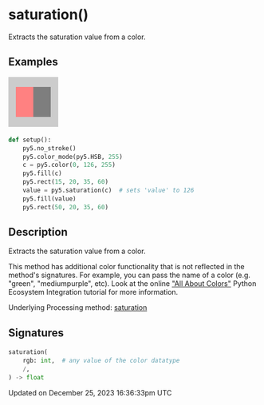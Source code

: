 # saturation()

Extracts the saturation value from a color.

## Examples

<div class="example-table">

<div class="example-row"><div class="example-cell-image">

![example picture for saturation()](/images/reference/Sketch_saturation_0.png)

</div><div class="example-cell-code">

```python
def setup():
    py5.no_stroke()
    py5.color_mode(py5.HSB, 255)
    c = py5.color(0, 126, 255)
    py5.fill(c)
    py5.rect(15, 20, 35, 60)
    value = py5.saturation(c)  # sets 'value' to 126
    py5.fill(value)
    py5.rect(50, 20, 35, 60)
```

</div></div>

</div>

## Description

Extracts the saturation value from a color.

This method has additional color functionality that is not reflected in the method's signatures. For example, you can pass the name of a color (e.g. "green", "mediumpurple", etc). Look at the online ["All About Colors"](/integrations/colors) Python Ecosystem Integration tutorial for more information.

Underlying Processing method: [saturation](https://processing.org/reference/saturation_.html)

## Signatures

```python
saturation(
    rgb: int,  # any value of the color datatype
    /,
) -> float
```

Updated on December 25, 2023 16:36:33pm UTC
